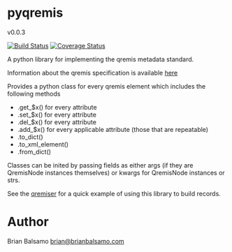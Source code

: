 # pyqremis

v0.0.3

[![Build Status](https://travis-ci.org/uchicago-library/pyqremis.svg?branch=master)](https://travis-ci.org/uchicago-library/pyqremis) [![Coverage Status](https://coveralls.io/repos/github/uchicago-library/pyqremis/badge.svg?branch=master)](https://coveralls.io/github/uchicago-library/pyqremis?branch=master)

A python library for implementing the qremis metadata standard.


Information about the qremis specification is available [here](https://github.com/uchicago-library/qremis)

Provides a python class for every qremis element which includes the following methods

- .get\_$x() for every attribute
- .set\_$x() for every attribute
- .del\_$x() for every attribute
- .add\_$x() for every applicable attribute (those that are repeatable)
- .to_dict()
- .to_xml_element()
- .from_dict()

Classes can be inited by passing fields as either args (if they are QremisNode instances themselves) or kwargs for QremisNode instances or strs.

See the [qremiser](https://github.com/uchicago-library/qremiser) for a quick example of using this library to build records.


# Author
Brian Balsamo <brian@brianbalsamo.com>
